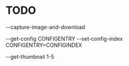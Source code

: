 TODO
====

--capture-image-and-download

--get-config CONFIGENTRY
--set-config-index CONFIGENTRY=CONFIGINDEX

--get-thumbnail 1-5
